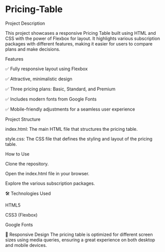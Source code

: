 # Pricing-Table
 Project Description
 
This project showcases a responsive Pricing Table built using HTML and CSS with the power of Flexbox for layout. It highlights various subscription packages with different features, making it easier for users to compare plans and make decisions.


 Features

✅ Fully responsive layout using Flexbox

✅ Attractive, minimalistic design

✅ Three pricing plans: Basic, Standard, and Premium

✅ Includes modern fonts from Google Fonts

✅ Mobile-friendly adjustments for a seamless user experience


 Project Structure

index.html: The main HTML file that structures the pricing table.

style.css: The CSS file that defines the styling and layout of the pricing table.

 How to Use

Clone the repository.

Open the index.html file in your browser.

Explore the various subscription packages.

🛠 Technologies Used

HTML5

CSS3 (Flexbox)

Google Fonts

📱 Responsive Design
The pricing table is optimized for different screen sizes using media queries, ensuring a great experience on both desktop and mobile devices.
